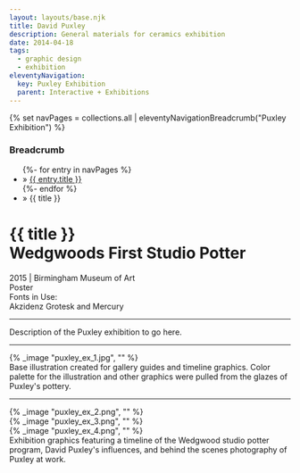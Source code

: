 ```yaml
---
layout: layouts/base.njk
title: David Puxley
description: General materials for ceramics exhibition 
date: 2014-04-18
tags:
  - graphic design
  - exhibition
eleventyNavigation:
  key: Puxley Exhibition
  parent: Interactive + Exhibitions
---
```

{% set navPages = collections.all | eleventyNavigationBreadcrumb("Puxley Exhibition") %}
<div class="breadcrumb">
    <h3 class="visually-hidden">Breadcrumb</h3>
	<ul class="nav">
            {%- for entry in navPages %}
		<li class="nav-item"{% if entry.url == page.url %} class="active-breadcrumb"{% endif %}> » <a href="{{ entry.url }}">{{ entry.title }}</a></li>
  	    	{%- endfor %}
	    <li class="nav-item"><active-breadcrumb>» {{ title }}</active-breadcrumb></li>
	</ul>
</div>
<div class="container">
	<div class="row"></div>
	<div class="row">
		<div class="col">
			<h1>{{ title }}</br>Wedgwoods First Studio Potter</h1>
			<figcaption>2015 | Birmingham Museum of Art</figcaption>
			<figcaption>Poster</figcaption>
			<figcaption>Fonts in Use:</br>Akzidenz Grotesk and Mercury</figcaption>
			<hr>
		    	<p>Description of the Puxley exhibition to go here.</p>
			<hr>
		</div>
        <div class="col-1 col-1-md col-1-lg"></div>
		<div class="col">
				{% _image "puxley_ex_1.jpg", "" %}
				<figcaption>Base illustration created for gallery guides and timeline graphics. Color palette for the illustration and other graphics were pulled from the glazes of Puxley's pottery.</figcaption>
		</div>
		<div class="col-1 col-1-md col-1-lg"></div>
	</div>
	<hr>
		<div class="row">
		<div class="col-1 col-1-md col-1-lg"></div>
		<div class="col">
        	{% _image "puxley_ex_2.png", "" %}
            </br>
            {% _image "puxley_ex_3.png", "" %}
            </br>
            {% _image "puxley_ex_4.png", "" %}
            <figcaption>Exhibition graphics featuring a timeline of the Wedgwood studio potter program, David Puxley's influences, and behind the scenes photography of Puxley at work.</figcaption>
		</div>
		<div class="col-1 col-1-md col-1-lg"></div>
  	</div>
</div>